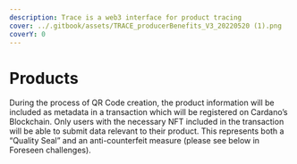 ```yaml
---
description: Trace is a web3 interface for product tracing
cover: ../.gitbook/assets/TRACE_producerBenefits_V3_20220520 (1).png
coverY: 0
---
```


# Products

During the process of QR Code creation, the product information will be included as metadata in a transaction which will be registered on Cardano’s Blockchain. Only users with the necessary NFT included in the transaction will be able to submit data relevant to their product. This represents both a “Quality Seal” and an anti-counterfeit measure (please see below in Foreseen challenges).

